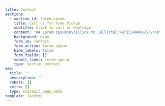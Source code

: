 ```yaml
---
title: Contact
sections:
  - section_id: lorem-ipsum
    title: Call us for Free Pickup
    subtitle: Click to call or whatsapp.
    content: "## Lorem ipsum\n\n[Click to Call](tel:+971554948975)\n\n\n[Click to Whatsapp](https://wa.me/971554948975)\n\n**Door to Door cargo service all over Pakistan**\n\nShop 1, Plot 64, 13th street, M37, P.O Box 8646, Musaffah, Abu Dhabi, UAE\nEmail:\_<contact@ukargo.com>\nLandline:\_[02-4442848](tel:97124442848)\_| Landline:\_[02-5548822](tel:97125548822)\nMobile:\_[055-4948975](tel:971554948975)\_| Language: English, Urdu\nMobile:\_[058-5847087](tel:971585847087)\_| Language: Urdu, Punjabi\nMobile:\_[050-1190122](tel:971501190122)\_| Language: Pushtu, Urdu\n"
    background: gray
    form_id: Contact
    form_action: lorem-ipsum
    hide_labels: false
    form_fields: []
    submit_label: lorem-ipsum
    type: section_contact
seo:
  title: ''
  description: ''
  robots: []
  extra: []
  type: stackbit_page_meta
template: landing
---
```

